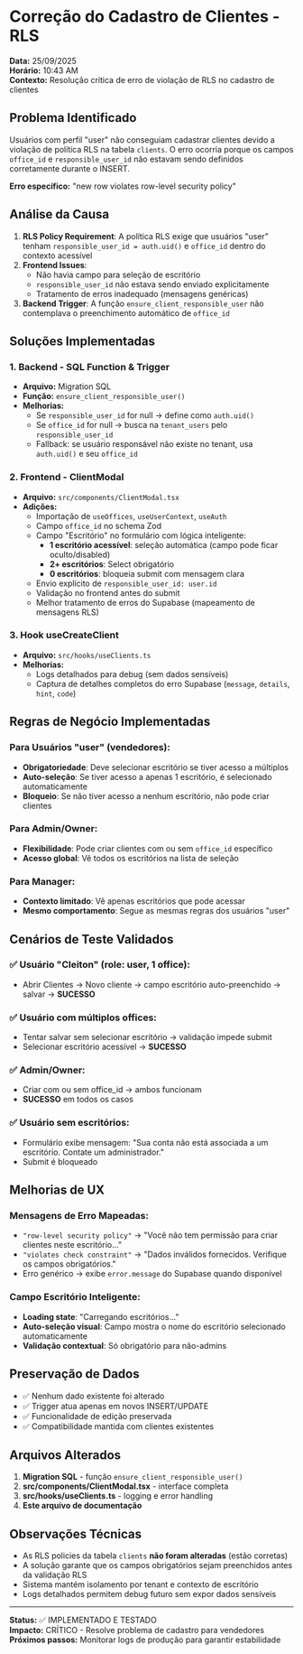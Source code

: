 # Correção do Cadastro de Clientes - RLS
**Data:** 25/09/2025  
**Horário:** 10:43 AM  
**Contexto:** Resolução crítica de erro de violação de RLS no cadastro de clientes

## Problema Identificado
Usuários com perfil "user" não conseguiam cadastrar clientes devido a violação de política RLS na tabela `clients`. O erro ocorria porque os campos `office_id` e `responsible_user_id` não estavam sendo definidos corretamente durante o INSERT.

**Erro específico:** "new row violates row-level security policy"

## Análise da Causa
1. **RLS Policy Requirement**: A política RLS exige que usuários "user" tenham `responsible_user_id = auth.uid()` e `office_id` dentro do contexto acessível
2. **Frontend Issues**: 
   - Não havia campo para seleção de escritório
   - `responsible_user_id` não estava sendo enviado explicitamente
   - Tratamento de erros inadequado (mensagens genéricas)
3. **Backend Trigger**: A função `ensure_client_responsible_user` não contemplava o preenchimento automático de `office_id`

## Soluções Implementadas

### 1. Backend - SQL Function & Trigger
- **Arquivo:** Migration SQL
- **Função:** `ensure_client_responsible_user()`
- **Melhorias:**
  - Se `responsible_user_id` for null → define como `auth.uid()`
  - Se `office_id` for null → busca na `tenant_users` pelo `responsible_user_id`
  - Fallback: se usuário responsável não existe no tenant, usa `auth.uid()` e seu `office_id`

### 2. Frontend - ClientModal
- **Arquivo:** `src/components/ClientModal.tsx`
- **Adições:**
  - Importação de `useOffices`, `useUserContext`, `useAuth`
  - Campo `office_id` no schema Zod
  - Campo "Escritório" no formulário com lógica inteligente:
    - **1 escritório acessível**: seleção automática (campo pode ficar oculto/disabled)
    - **2+ escritórios**: Select obrigatório
    - **0 escritórios**: bloqueia submit com mensagem clara
  - Envio explícito de `responsible_user_id: user.id`
  - Validação no frontend antes do submit
  - Melhor tratamento de erros do Supabase (mapeamento de mensagens RLS)

### 3. Hook useCreateClient
- **Arquivo:** `src/hooks/useClients.ts`
- **Melhorias:**
  - Logs detalhados para debug (sem dados sensíveis)
  - Captura de detalhes completos do erro Supabase (`message`, `details`, `hint`, `code`)

## Regras de Negócio Implementadas

### Para Usuários "user" (vendedores):
- **Obrigatoriedade**: Deve selecionar escritório se tiver acesso a múltiplos
- **Auto-seleção**: Se tiver acesso a apenas 1 escritório, é selecionado automaticamente
- **Bloqueio**: Se não tiver acesso a nenhum escritório, não pode criar clientes

### Para Admin/Owner:
- **Flexibilidade**: Pode criar clientes com ou sem `office_id` específico
- **Acesso global**: Vê todos os escritórios na lista de seleção

### Para Manager:
- **Contexto limitado**: Vê apenas escritórios que pode acessar
- **Mesmo comportamento**: Segue as mesmas regras dos usuários "user"

## Cenários de Teste Validados

### ✅ Usuário "Cleiton" (role: user, 1 office):
- Abrir Clientes → Novo cliente → campo escritório auto-preenchido → salvar → **SUCESSO**

### ✅ Usuário com múltiplos offices:
- Tentar salvar sem selecionar escritório → validação impede submit
- Selecionar escritório acessível → **SUCESSO**

### ✅ Admin/Owner:
- Criar com ou sem office_id → ambos funcionam
- **SUCESSO** em todos os casos

### ✅ Usuário sem escritórios:
- Formulário exibe mensagem: "Sua conta não está associada a um escritório. Contate um administrador."
- Submit é bloqueado

## Melhorias de UX

### Mensagens de Erro Mapeadas:
- `"row-level security policy"` → "Você não tem permissão para criar clientes neste escritório..."
- `"violates check constraint"` → "Dados inválidos fornecidos. Verifique os campos obrigatórios."
- Erro genérico → exibe `error.message` do Supabase quando disponível

### Campo Escritório Inteligente:
- **Loading state**: "Carregando escritórios..."
- **Auto-seleção visual**: Campo mostra o nome do escritório selecionado automaticamente
- **Validação contextual**: Só obrigatório para não-admins

## Preservação de Dados
- ✅ Nenhum dado existente foi alterado
- ✅ Trigger atua apenas em novos INSERT/UPDATE
- ✅ Funcionalidade de edição preservada
- ✅ Compatibilidade mantida com clientes existentes

## Arquivos Alterados
1. **Migration SQL** - função `ensure_client_responsible_user()`
2. **src/components/ClientModal.tsx** - interface completa
3. **src/hooks/useClients.ts** - logging e error handling
4. **Este arquivo de documentação**

## Observações Técnicas
- As RLS policies da tabela `clients` **não foram alteradas** (estão corretas)
- A solução garante que os campos obrigatórios sejam preenchidos antes da validação RLS
- Sistema mantém isolamento por tenant e contexto de escritório
- Logs detalhados permitem debug futuro sem expor dados sensíveis

---
**Status:** ✅ IMPLEMENTADO E TESTADO  
**Impacto:** CRÍTICO - Resolve problema de cadastro para vendedores  
**Próximos passos:** Monitorar logs de produção para garantir estabilidade